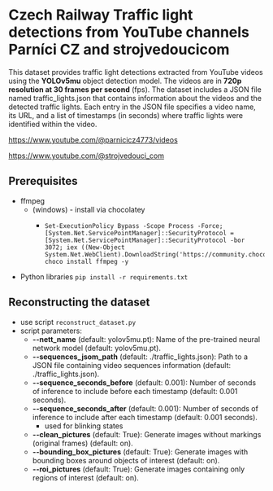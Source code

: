 # Czech Railway Traffic light detections from YouTube channels Parníci CZ and strojvedoucicom
This dataset provides traffic light detections extracted 
from YouTube videos using the **YOLOv5mu** object detection
model. The videos are in **720p resolution at 30 frames per
second** (fps). The dataset includes a JSON file named 
traffic_lights.json that contains information about the 
videos and the detected traffic lights. Each entry in the 
JSON file specifies a video name, its URL, and a list of 
timestamps (in seconds) where traffic lights were identified
within the video.

https://www.youtube.com/@parnicicz4773/videos
 
 https://www.youtube.com/@strojvedouci_com

## Prerequisites

- ffmpeg
  - (windows) - install via chocolatey
    - ```
      Set-ExecutionPolicy Bypass -Scope Process -Force; [System.Net.ServicePointManager]::SecurityProtocol = [System.Net.ServicePointManager]::SecurityProtocol -bor 3072; iex ((New-Object System.Net.WebClient).DownloadString('https://community.chocolatey.org/install.ps1'))
      choco install ffmpeg -y
      ```
- Python libraries
``pip install -r requirements.txt``

## Reconstructing the dataset

- use script `reconstruct_dataset.py`
- script parameters:
  - **--nett_name** (default: yolov5mu.pt): Name of the pre-trained neural network model (default: yolov5mu.pt).
  - **--sequences_jsom_path** (default: ./traffic_lights.json): Path to a JSON file containing video sequences information (default: ./traffic_lights.json).
  - **--sequence_seconds_before** (default: 0.001): Number of seconds of inference to include before each timestamp (default: 0.001 seconds).
  - **--sequence_seconds_after** (default: 0.001): Number of seconds of inference to include after each timestamp (default: 0.001 seconds).
    - used for blinking states
  - **--clean_pictures** (default: True): Generate images without markings (original frames) (default: on).
  - **--bounding_box_pictures** (default: True): Generate images with bounding boxes around objects of interest (default: on).
  - **--roi_pictures** (default: True): Generate images containing only regions of interest (default: on).

